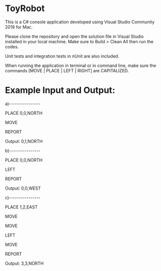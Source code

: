 # ToyRobot
This is a C# console application developed using Visual Studio Community 2019 for Mac. 

Please clone the repository and open the solution file in Visual Studio installed in your local machine.
Make sure to Build > Clean All then run the codes.  

Unit tests and integration tests in nUnit are also included.

When running the application in terminal or in command line, make sure the commands [MOVE | PLACE | LEFT | RIGHT] are CAPITALIZED.

# Example Input and Output:

a)----------------

PLACE 0,0,NORTH

MOVE

REPORT

Output: 0,1,NORTH


b)----------------

PLACE 0,0,NORTH

LEFT

REPORT

Output: 0,0,WEST


c)----------------

PLACE 1,2,EAST

MOVE

MOVE

LEFT

MOVE

REPORT

Output: 3,3,NORTH

